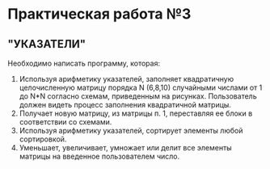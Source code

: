 # Практическая работа №3 
## "УКАЗАТЕЛИ"
Необходимо написать программу, которая:
1. Используя арифметику указателей, заполняет квадратичную целочисленную матрицу порядка N (6,8,10) случайными числами от 1 до  N*N согласно схемам, приведенным на рисунках. Пользователь должен видеть процесс заполнения квадратичной матрицы.
2. Получает новую матрицу, из матрицы п. 1, переставляя ее блоки в соответствии со схемами.
3. Используя арифметику указателей, сортирует элементы любой сортировкой.
4. Уменьшает, увеличивает, умножает или делит все элементы матрицы на введенное пользователем число.

